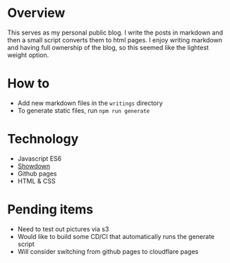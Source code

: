 # Overview
This serves as my personal public blog. I write the posts in markdown and then a small script converts them to html pages. I enjoy writing markdown and having full ownership of the blog, so this seemed like the lightest weight option.

# How to 
* Add new markdown files in the `writings` directory
* To generate static files, run `npm run generate`

# Technology
* Javascript ES6
* [Showdown](https://github.com/showdownjs/showdown) 
* Github pages
* HTML & CSS

# Pending items
* Need to test out pictures via s3 
* Would like to build some CD/CI that automatically runs the generate script
* Will consider switching from github pages to cloudflare pages
